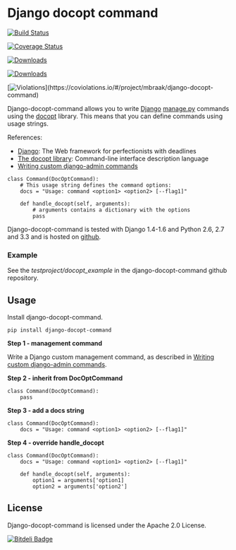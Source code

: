 # Django docopt command

[![Build Status](https://travis-ci.org/mbraak/django-docopt-command.png?branch=master)](https://travis-ci.org/mbraak/django-docopt-command)

[![Coverage Status](https://coveralls.io/repos/mbraak/django-docopt-command/badge.png?branch=master)](https://coveralls.io/r/mbraak/django-docopt-command?branch=master)

[![Downloads](https://pypip.in/d/django-docopt-command/badge.png)](https://pypi.python.org/pypi/django-docopt-command/)

[![Downloads](https://pypip.in/v/django-docopt-command/badge.png)](https://pypi.python.org/pypi/django-docopt-command/)

[![Violations](https://coviolations.io/projects/mbraak/django-docopt-command/badge/?)](https://coviolations.io/#/project/mbraak/django-docopt-command)

Django-docopt-command allows you to write [Django](https://www.djangoproject.com) [manage.py](https://docs.djangoproject.com/en/dev/howto/custom-management-commands/) commands using the [docopt](http://www.docopt.org) library. This means that you can define commands using usage strings.

References:

* [Django](https://www.djangoproject.com): The Web framework for perfectionists with deadlines
* [The docopt library](http://www.docopt.org): Command-line interface description language
* [Writing custom django-admin commands](https://docs.djangoproject.com/en/dev/howto/custom-management-commands/)

```
class Command(DocOptCommand):
	# This usage string defines the command options:
	docs = "Usage: command <option1> <option2> [--flag1]"

	def handle_docopt(self, arguments):
		# arguments contains a dictionary with the options
		pass
```

Django-docopt-command is tested with Django 1.4-1.6 and Python 2.6, 2.7 and 3.3 and is hosted on [github](https://github.com/mbraak/django-docopt-command).

### Example

See the *testproject/docopt_example* in the django-docopt-command github repository.

## Usage

Install django-docopt-command.

```
pip install django-docopt-command
```

**Step 1 - management command**

Write a Django custom management command, as described in [Writing custom django-admin commands](https://docs.djangoproject.com/en/dev/howto/custom-management-commands/).

**Step 2 - inherit from DocOptCommand**

```
class Command(DocOptCommand):
	pass
```

**Step 3 - add a docs string**

```
class Command(DocOptCommand):
	docs = "Usage: command <option1> <option2> [--flag1]"
```

**Step 4 - override handle_docopt**

```
class Command(DocOptCommand):
	docs = "Usage: command <option1> <option2> [--flag1]"

	def handle_docopt(self, arguments):
		option1 = arguments['option1]
		option2 = arguments['option2']
```

## License

Django-docopt-command is licensed under the Apache 2.0 License.

[![Bitdeli Badge](https://d2weczhvl823v0.cloudfront.net/mbraak/django-docopt-command/trend.png)](https://bitdeli.com/free "Bitdeli Badge")

